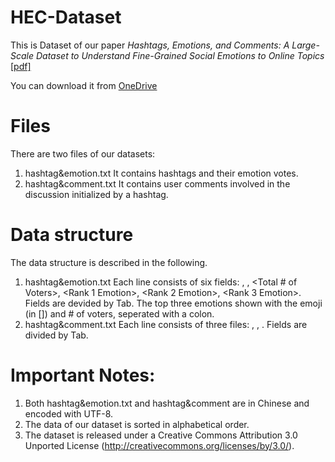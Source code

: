 # HEC-Dataset
This is Dataset of our paper *Hashtags, Emotions, and Comments: A Large-Scale Dataset to Understand Fine-Grained Social Emotions to Online Topics* [\[pdf\]](https://polyusmart.net/pdf/ding2020hashtags.pdf)

You can download it from [OneDrive](https://1drv.ms/u/s!AhlpLCotyrgNu2N48OKtFf9IBLTt?e=g6gQuH)

# Files
There are two files of our datasets:

1. hashtag&emotion.txt
It contains hashtags and their emotion votes.
2. hashtag&comment.txt
It contains user comments involved in the discussion initialized by a hashtag.

# Data structure
The data structure is described in the following.

1. hashtag&emotion.txt
	Each line consists of six fields: <Hashtag ID>, <Hashtag Text>, <Total # of Voters>, <Rank 1 Emotion>, <Rank 2 Emotion>, <Rank 3 Emotion>. Fields are devided by Tab. The top three emotions shown with the emoji (in []) and # of voters, seperated with a colon.
2. hashtag&comment.txt
	Each line consists of three files: <Comment ID>, <Hashtag ID>, <Comment Text>. Fields are divided by Tab.

# Important Notes:
1. Both hashtag&emotion.txt and hashtag&comment are in Chinese and encoded with UTF-8.
2. The data of our dataset is sorted in alphabetical order.
3. The dataset is released under a Creative Commons Attribution 3.0 Unported License (http://creativecommons.org/licenses/by/3.0/).
